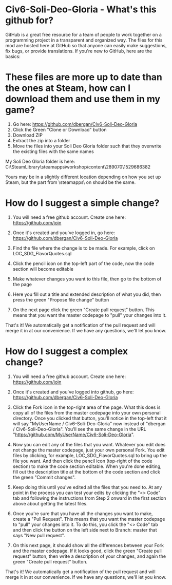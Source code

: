 # Civ6-Soli-Deo-Gloria  -  What's this github for?
GitHub is a great free resource for a team of people to work together on a programming project in a transparent and organized way. The files for this mod are hosted here at GitHub so that anyone can easily make suggestions, fix bugs, or provide translations. If you're new to GitHub, here are the basics:

# These files are more up to date than the ones at Steam, how can I download them and use them in my game?

1) Go here: https://github.com/dbergan/Civ6-Soli-Deo-Gloria
2) Click the Green "Clone or Download" button
3) Download ZIP
4) Extract the zip into a folder
5) Move the files into your Soli Deo Gloria folder such that they overwrite the existing files with the same names

My Soli Deo Gloria folder is here:
C:\SteamLibrary\steamapps\workshop\content\289070\1529686382

Yours may be in a slightly different location depending on how you set up Steam, but the part from \steamapps\ on should be the same.

# How do I suggest a simple change?

1) You will need a free github account. Create one here:
https://github.com/join

2) Once it's created and you've logged in, go here: https://github.com/dbergan/Civ6-Soli-Deo-Gloria

3) Find the file where the change is to be made. For example, click on LOC_SDG_FlavorQuotes.sql

4) Click the pencil icon on the top-left part of the code, now the code section will become editable

5) Make whatever changes you want to this file, then go to the bottom of the page

6) Here you fill out a title and extended description of what you did, then press the green "Propose file change" button

7) On the next page click the green "Create pull request" button. This means that you want the master codepage to "pull" your changes into it.

That's it! We automatically get a notification of the pull request and will merge it in at our convenience. If we have any questions, we'll let you know.


# How do I suggest a complex change?

1) You will need a free github account. Create one here:
https://github.com/join

2) Once it's created and you've logged into github, go here: https://github.com/dbergan/Civ6-Soli-Deo-Gloria

3) Click the Fork icon in the top-right area of the page. What this does is copy all of the files from the master codepage into your own personal directory. Once you clicked that button, you'll notice in the top-left that it will say "MyUserName / Civ6-Soli-Deo-Gloria" now instead of "dbergan / Civ6-Soli-Deo-Gloria". You'll see the same change in the URL "https://github.com/MyUserName/Civ6-Soli-Deo-Gloria".

4) Now you can edit any of the files that you want. Whatever you edit does not change the master codepage, just your own personal Fork. You edit files by clicking, for example, LOC_SDG_FlavorQuotes.sql to bring up the file you want. And then click the pencil icon (top-right of the code section) to make the code section editable. When you're done editing, fill out the description title at the bottom of the code section and click the green "Commit changes".

5) Keep doing this until you've edited all the files that you need to. At any point in the process you can test your edits by clicking the "<> Code" tab and following the instructions from Step 2 onward in the first section above about getting the latest files.

6) Once you're sure that you have all the changes you want to make, create a "Pull Request". This means that you want the master codepage to "pull" your changes into it. To do this, you click the "<> Code" tab and then click the button on the left side next to Branch: master that says "New pull request".

7) On this next page, it should show all the differences between your Fork and the master codepage. If it looks good, click the green "Create pull request" button, then write a description of your changes, and again the green "Create pull request" button.

That's it! We automatically get a notification of the pull request and will merge it in at our convenience. If we have any questions, we'll let you know.
